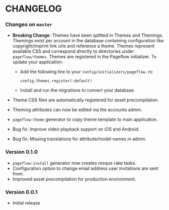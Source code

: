 # CHANGELOG

### Changes on `master`

- **Breaking Change**: Themes have been splitted in Themes and Themings. Themings
  exist per account in the database containing configuration like
  copyright/imprint link urls and reference a theme. Themes represent
  available CSS and correspond directly to directories under
  `pageflow/themes`. Themes are registered in the Pageflow
  initializer. To update your application:

  * Add the following line to your `config/initializers/pageflow.rb`:

        config.themes.register(:default)

  * Install and run the migrations to convert your database.

- Theme CSS files are automatically registered for asset precompilation.
- Theming attributes can now be edited via the accounts admin.
- `pageflow:theme` generator to copy theme template to main application.

- Bug fix: Improve video playback support on iOS and Android.
- Bug fix: Missing translations for attribute/model names in admin.

### Version 0.1.0

- `pageflow:install` generator now creates resque rake tasks.
- Configuration option to change email address user invitations are sent from.
- Improved asset precompilation for production environment.

### Version 0.0.1

- Initial release
